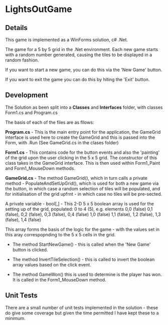 # LightsOutGame

## Details

This game is implemented as a WinForms solution, c# .Net.


The game for a 5 by 5 grid in the .Net environment. Each new game starts with a random number generated, causing the tiles to be displayed in a random fashion. 

If you want to start a new game, you can do this via the 'New Game' button.  

If you want to exit the game you can do this by hiting the 'Exit' button.


## Development

The Solution as been split into a **Classes** and **Interfaces** folder, with classes Form1.cs and Program.cs

The basis of each of the files are as fllows:

**Program.cs** - This is the main entry point for the application, the GameGrid interface is used here to create the GameGrid and this is passed into the Form, with .Run (See GameGrid.cs in the clases folder)

**Form1.cs** - This contains code for the button events and also the 'painting' of the grid upon the user clicking in the 5 x 5 grid.  The constructor of this class takes in   the GameGrid interface.  This is then used within Form1_Paint and Form1_MouseDown methods. 
      
**GameGrid.cs** - The method GameGrid(), which in turn calls a private method - PopulateAndSetUpGrid(), which is used for both a new game via the button, in which case a random selection of tiles will be populated, and for initialisation of the grid upfrnt - in which case no tiles will be pre-sected. 
  
A private variable - bool[,] - This 2-D 5 x 5 boolean array is used for the setting up of the grid, populated: 
                0 to 4 (5), e.g. elements 0,0 (false) 0,1 (false),  0,2 (false),  0,3 (false),  0,4 (false)
                                          1,0 (false) 1,1 (false),  1,2 (false),  1,3 (false),  1,4 (false)
                                          
This array forms the basis of the logic for the game - with the values set in this aray correspopnding to the 5 x 5 cells in the grid. 
                   
- The method StartNewGame() - this is called when the 'New Game' button is clicked.
                  
- The method InvertTileSelection() - this is called to invert the boolean array values based on the click event.
                  
- The method GameWon() this is used to determine is the player has won.  It is called in the Form1_MouseDown method.
                   

## Unit Tests

There are a small number of unit tests implemented in the solution - these do give some coverage but given the time permitted I have kept these to a minimum. 
                                          




